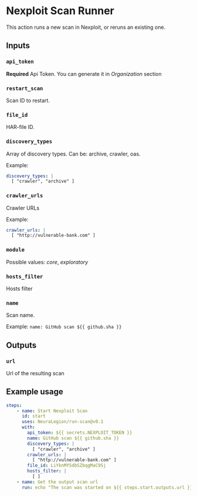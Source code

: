 # Nexploit Scan Runner

This action runs a new scan in Nexploit, or reruns an existing one.

## Inputs

### `api_token`

**Required** Api Token. You can generate it in *Organization* section

### `restart_scan`

Scan ID to restart.

### `file_id`

HAR-file ID.

### `discovery_types`

Array of discovery types. Can be: archive, crawler, oas.

Example:

```yml
discovery_types: |
  [ "crawler", "archive" ]
```

### `crawler_urls`

Crawler URLs

Example:

```yml
crawler_urls: |
  [ "http://vulnerable-bank.com" ]
```

### `module`

Possible values: *core*, *exploratory*

### `hosts_filter`

Hosts filter

### `name`

Scan name.

Example: ```name: GitHub scan ${{ github.sha }}```

## Outputs

### `url`

Url of the resulting scan

## Example usage

```yml
steps:
    - name: Start Nexploit Scan
      id: start
      uses: NeuraLegion/run-scan@v0.1
      with:
        api_token: ${{ secrets.NEXPLOIT_TOKEN }}
        name: GitHub scan ${{ github.sha }}
        discovery_types: |
          [ "crawler", "archive" ]
        crawler_urls: |
          [ "http://vulnerable-bank.com" ]
        file_id: LiYknMYSdbSZbqgMaC9Sj
        hosts_filter: |
          [ ]
    - name: Get the output scan url
      run: echo "The scan was started on ${{ steps.start.outputs.url }}"
```
